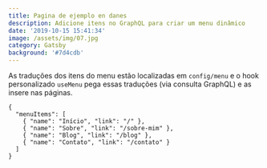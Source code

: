 ```yaml
---
title: Pagina de ejemplo en danes
description: Adicione itens no GraphQL para criar um menu dinâmico
date: '2019-10-15 15:41:34'
image: /assets/img/07.jpg
category: Gatsby
background: '#7d4cdb'
---
```


As traduções dos itens do menu estão localizadas em `config/menu` e o hook personalizado `useMenu` pega essas traduções (via consulta GraphQL) e as insere nas páginas.

```JS
{
  "menuItems": [
    { "name": "Início", "link": "/" },
    { "name": "Sobre", "link": "/sobre-mim" },
    { "name": "Blog", "link": "/blog" },
    { "name": "Contato", "link": "/contato" }
  ]
}
```
